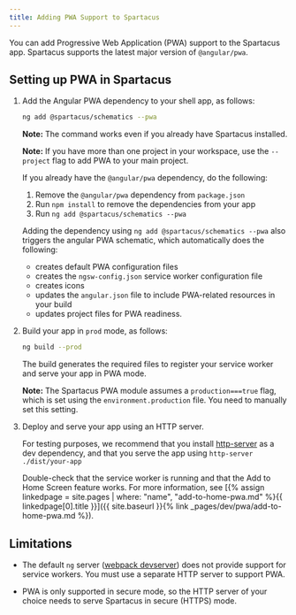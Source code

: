 ```yaml
---
title: Adding PWA Support to Spartacus
---
```


You can add Progressive Web Application (PWA) support to the Spartacus app. Spartacus supports the latest major version of `@angular/pwa`.

## Setting up PWA in Spartacus

1. Add the Angular PWA dependency to your shell app, as follows:

    ```bash
    ng add @spartacus/schematics --pwa
    ```

    **Note:** The command works even if you already have Spartacus installed.

    **Note:** If you have more than one project in your workspace, use the `--project` flag to add PWA to your main project.

    If you already have the `@angular/pwa` dependency, do the following:

   1. Remove the `@angular/pwa` dependency from `package.json`
   1. Run `npm install` to remove the dependencies from your app
   1. Run `ng add @spartacus/schematics --pwa`

    Adding the dependency using `ng add @spartacus/schematics --pwa` also triggers the angular PWA schematic, which automatically does the following:

   - creates default PWA configuration files
   - creates the `ngsw-config.json` service worker configuration file
   - creates icons
   - updates the `angular.json` file to include PWA-related resources in your build
   - updates project files for PWA readiness.

2. Build your app in `prod` mode, as follows:

    ```bash
    ng build --prod
    ```

    The build generates the required files to register your service worker and serve your app in PWA mode.

    **Note:** The Spartacus PWA module assumes a `production===true` flag, which is set using the `environment.production` file. You need to manually set this setting.

3. Deploy and serve your app using an HTTP server.

    For testing purposes, we recommend that you install [http-server](https://www.npmjs.com/package/http-server) as a dev dependency, and that you serve the app using `http-server ./dist/your-app`

    Double-check that the service worker is running and that the Add to Home Screen feature works. For more information, see [{% assign linkedpage = site.pages | where: "name", "add-to-home-pwa.md" %}{{ linkedpage[0].title }}]({{ site.baseurl }}{% link _pages/dev/pwa/add-to-home-pwa.md %}).

## Limitations

- The default `ng` server ([webpack devserver](https://webpack.js.org/configuration/dev-server/)) does not provide support for service workers. You must use a separate HTTP server to support PWA.

- PWA is only supported in secure mode, so the HTTP server of your choice needs to serve Spartacus in secure (HTTPS) mode.
